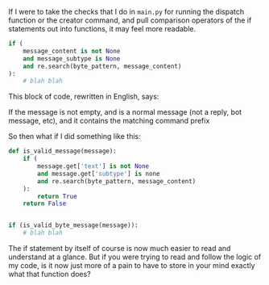 If I were to take the checks that I do in `main.py` for running the dispatch function or the creator command, and pull comparison operators of the if statements out into functions, it may feel more readable. 
```python title=before
if (
	message_content is not None
	and message_subtype is None
	and re.search(byte_pattern, message_content)
):
	# blah blah
```

This block of code, rewritten in English, says:

If the message is not empty, and is a normal message (not a reply, bot message, etc), and it contains the matching command prefix

So then what if I did something like this:
```python title=after
def is_valid_message(message):
	if ( 
		message.get['text'] is not None
		and message.get['subtype'] is none
		and re.search(byte_pattern, message_content)
	):
		return True
	return False


if (is_valid_byte_message(message)):
	# blah blah
```
The if statement by itself of course is now much easier to read and understand at a glance. But if you were trying to read and follow the logic of my code, is it now just more of a pain to have to store in your mind exactly what that function does? 